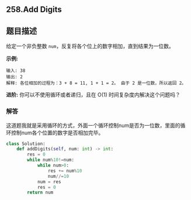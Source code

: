 ## 258.Add Digits

## 题目描述

给定一个非负整数 `num`，反复将各个位上的数字相加，直到结果为一位数。

**示例:**

```
输入: 38
输出: 2 
解释: 各位相加的过程为：3 + 8 = 11, 1 + 1 = 2。 由于 2 是一位数，所以返回 2。
```

**进阶:**
你可以不使用循环或者递归，且在 O(1) 时间复杂度内解决这个问题吗？



### 解答

​	这道题我就是采用循环的方式，外面一个循环控制num是否为一位数，里面的循环控制num各个位置的数字是否相加完毕。

```python
class Solution:
    def addDigits(self, num: int) -> int:
        res = 0
        while num%10!=num:
            while num>0:
                res += num%10
                num//=10
            num = res
            res = 0
        return num
```

